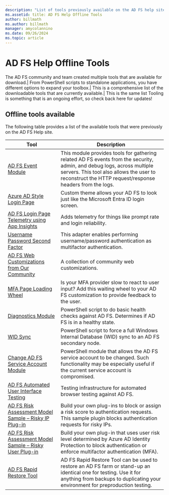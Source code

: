 ```yaml
---
description: "List of tools previously available on the AD FS help site."
ms.assetid: title: AD FS Help Offline Tools
author: billmath
ms.author: billmath
manager: amycolannino
ms.date: 09/26/2024
ms.topic: article
---
```


# AD FS Help Offline Tools

The AD FS community and team created multiple tools that are available for download.| From PowerShell scripts to standalone applications, you have different options to expand your toolbox.| This is a comprehensive list of the downloadable tools that are currently available.| This is the same list 
Tooling is something that is an ongoing effort, so check back here for updates!


## Offline tools available
The following table provides a list of the available tools that were previously on the AD FS Help site.

|Tool|Description|
|-----|-----|
|[AD FS Event Module](https://github.com/Microsoft/adfsToolbox/tree/master/eventsModule)|This module provides tools for gathering related AD FS events from the security, admin, and debug logs, across multiple servers. This tool also allows the user to reconstruct the HTTP request/response headers from the logs.|
|[Azure AD Style Login Page](https://github.com/Microsoft/adfsWebCustomization/tree/master/pageDetectionTelemetry)|Custom theme allows your AD FS to look just like the Microsoft Entra ID login screen.|
|[AD FS Login Page Telemetry using App Insights](https://github.com/Microsoft/adfsWebCustomization/tree/master/pageDetectionTelemetry)|Adds telemetry for things like prompt rate and login reliability.|
|[Username Password Second Factor](https://github.com/Microsoft/adfsAuthAdapters/tree/master/UsernamePasswordSecondFactor)|This adapter enables performing username/password authentication as multifactor authentication.|
|[AD FS Web Customizations from Our Community](https://github.com/Microsoft/adfsWebCustomization/tree/master/communityCustomizations)|A collection of community web customizations.|
|[MFA Page Loading Wheel](https://github.com/Microsoft/adfsWebCustomization/tree/master/mfaLoadingWheel)|Is your MFA provider slow to react to user input? Add this waiting wheel to your AD FS customization to provide feedback to the user.|
|[Diagnostics Module](https://github.com/Microsoft/adfsToolbox/tree/master/diagnosticsModule)|PowerShell script to do basic health checks against AD FS. Determines if AD FS is in a healthy state.|
|[WID Sync](https://github.com/Microsoft/adfsToolbox/tree/master/widSyncModule)|PowerShell script to force a full Windows Internal Database (WID) sync to an AD FS secondary node.|
|[Change AD FS Service Account Module](https://github.com/Microsoft/adfsToolbox/tree/master/serviceAccountModule)|PowerShell module that allows the AD FS service account to be changed. Such functionality may be especially useful if the current service account is compromised.|
|[AD FS Automated User Interface Testing](https://github.com/Microsoft/adfsUITesting)|Testing infrastructure for automated browser testing against AD FS.|
|[AD FS Risk Assessment Model Sample – Risky IP Plug-in](https://github.com/Microsoft/adfs-sample-RiskAssessmentModel-RiskyIPBlock)|Build your own plug-ins to block or assign a risk score to authentication requests.  This sample plugin blocks authentication requests for risky IPs.|
|[AD FS Risk Assessment Model Sample – Risky User Plug-in](https://github.com/microsoft/adfs-sample-block-user-on-adfs-marked-risky-by-AzureAD-IdentityProtection)|Build your own plug-in that uses user risk level determined by Azure AD Identity Protection to block authentication or enforce multifactor authentication (MFA).|
|[AD FS Rapid Restore Tool](ad-fs-rapid-restore-tool.md)|AD FS Rapid Restore Tool can be used to restore an AD FS farm or stand-up an identical one for testing. Use it for anything from backups to duplicating your environment for preproduction testing.|
